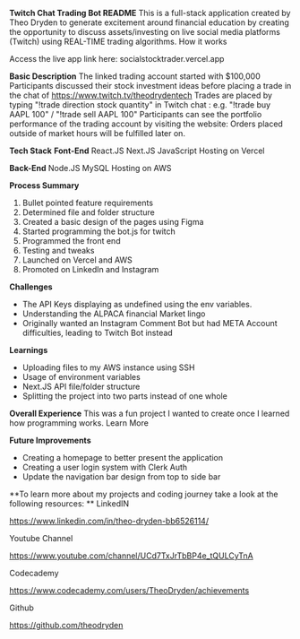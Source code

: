 **Twitch Chat Trading Bot README**
This is a full-stack application created by Theo Dryden to generate excitement around financial education by creating the opportunity to discuss assets/investing on live social media platforms (Twitch) using REAL-TIME trading algorithms.
How it works

Access the live app link here: socialstocktrader.vercel.app

**Basic Description**
The linked trading account started with $100,000
Participants discussed their stock investment ideas before placing a trade in the chat of https://www.twitch.tv/theodrydentech
Trades are placed by typing "!trade direction stock quantity" in Twitch chat : e.g. "!trade buy AAPL 100" / "!trade sell AAPL 100"
Participants can see the portfolio performance of the trading account by visiting the website:
Orders placed outside of market hours will be fulfilled later on.

**Tech Stack**
**Font-End**
React.JS
Next.JS
JavaScript
Hosting on Vercel

**Back-End**
Node.JS
MySQL
Hosting on AWS

**Process Summary**
1. Bullet pointed feature requirements
2. Determined file and folder structure
3. Created a basic design of the pages using Figma
4. Started programming the bot.js for twitch
5. Programmed the front end
6. Testing and tweaks
7. Launched on Vercel and AWS
8. Promoted on LinkedIn and Instagram

**Challenges**
- The API Keys displaying as undefined using the env variables. 
- Understanding the ALPACA financial Market lingo
- Originally wanted an Instagram Comment Bot but had META Account difficulties, leading to Twitch Bot instead 

**Learnings**
- Uploading files to my AWS instance using SSH
- Usage of environment variables 
- Next.JS API file/folder structure
- Splitting the project into two parts instead of one whole

**Overall Experience**
This was a fun project I wanted to create once I learned how programming works.
Learn More

**Future Improvements**
- Creating a homepage to better present the application
- Creating a user login system with Clerk Auth
- Update the navigation bar design from top to side bar
  

**To learn more about my projects and coding journey take a look at the following resources:
**
LinkedIN

https://www.linkedin.com/in/theo-dryden-bb6526114/

Youtube Channel

https://www.youtube.com/channel/UCd7TxJrTbBP4e_tQULCyTnA

Codecademy

https://www.codecademy.com/users/TheoDryden/achievements

Github

https://github.com/theodryden

